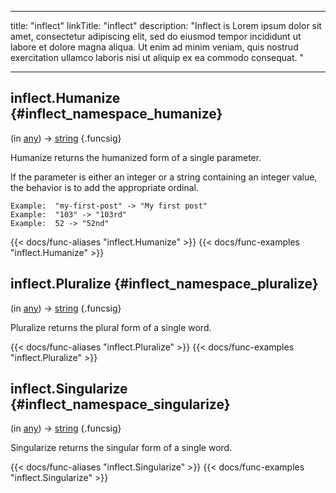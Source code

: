 




---
title: "inflect"
linkTitle: "inflect"
description: "Inflect is Lorem ipsum dolor sit amet, consectetur adipiscing elit, sed do eiusmod tempor incididunt ut labore et dolore magna aliqua. Ut enim ad minim veniam, quis nostrud exercitation ullamco laboris nisi ut aliquip ex ea commodo consequat. "





---















## inflect.Humanize {#inflect_namespace_humanize}

\(in [any](/documentation/reference/typesgo/#any)\) → [string](/documentation/reference/typesgo/#string)
{.funcsig}


Humanize returns the humanized form of a single parameter.

If the parameter is either an integer or a string containing an integer
value, the behavior is to add the appropriate ordinal.

    Example:  "my-first-post" -> "My first post"
    Example:  "103" -> "103rd"
    Example:  52 -> "52nd"

{{< docs/func-aliases "inflect.Humanize" >}}
{{< docs/func-examples "inflect.Humanize" >}}







## inflect.Pluralize {#inflect_namespace_pluralize}

\(in [any](/documentation/reference/typesgo/#any)\) → [string](/documentation/reference/typesgo/#string)
{.funcsig}


Pluralize returns the plural form of a single word.

{{< docs/func-aliases "inflect.Pluralize" >}}
{{< docs/func-examples "inflect.Pluralize" >}}







## inflect.Singularize {#inflect_namespace_singularize}

\(in [any](/documentation/reference/typesgo/#any)\) → [string](/documentation/reference/typesgo/#string)
{.funcsig}


Singularize returns the singular form of a single word.

{{< docs/func-aliases "inflect.Singularize" >}}
{{< docs/func-examples "inflect.Singularize" >}}





